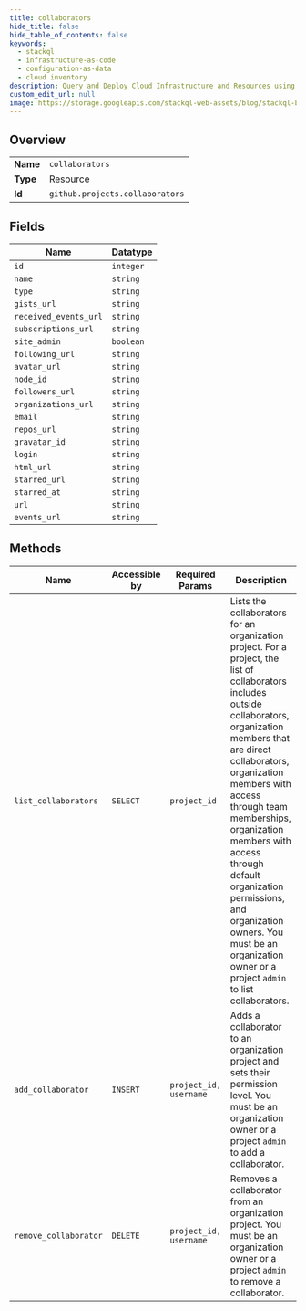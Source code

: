 ```yaml
---
title: collaborators
hide_title: false
hide_table_of_contents: false
keywords:
  - stackql
  - infrastructure-as-code
  - configuration-as-data
  - cloud inventory
description: Query and Deploy Cloud Infrastructure and Resources using SQL
custom_edit_url: null
image: https://storage.googleapis.com/stackql-web-assets/blog/stackql-blog-post-featured-image.png
---
```

  
    

## Overview
<table><tbody>
<tr><td><b>Name</b></td><td><code>collaborators</code></td></tr>
<tr><td><b>Type</b></td><td>Resource</td></tr>
<tr><td><b>Id</b></td><td><code>github.projects.collaborators</code></td></tr>
</tbody></table>

## Fields
| Name | Datatype |
| ---- | -------- |
| `id` | `integer` |
| `name` | `string` |
| `type` | `string` |
| `gists_url` | `string` |
| `received_events_url` | `string` |
| `subscriptions_url` | `string` |
| `site_admin` | `boolean` |
| `following_url` | `string` |
| `avatar_url` | `string` |
| `node_id` | `string` |
| `followers_url` | `string` |
| `organizations_url` | `string` |
| `email` | `string` |
| `repos_url` | `string` |
| `gravatar_id` | `string` |
| `login` | `string` |
| `html_url` | `string` |
| `starred_url` | `string` |
| `starred_at` | `string` |
| `url` | `string` |
| `events_url` | `string` |
## Methods
| Name | Accessible by | Required Params | Description |
| ---- | ------------- | --------------- | ----------- |
| `list_collaborators` | `SELECT` | `project_id` | Lists the collaborators for an organization project. For a project, the list of collaborators includes outside collaborators, organization members that are direct collaborators, organization members with access through team memberships, organization members with access through default organization permissions, and organization owners. You must be an organization owner or a project `admin` to list collaborators. |
| `add_collaborator` | `INSERT` | `project_id, username` | Adds a collaborator to an organization project and sets their permission level. You must be an organization owner or a project `admin` to add a collaborator. |
| `remove_collaborator` | `DELETE` | `project_id, username` | Removes a collaborator from an organization project. You must be an organization owner or a project `admin` to remove a collaborator. |

